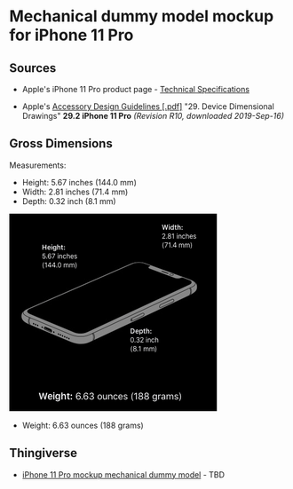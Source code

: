 Mechanical dummy model mockup for iPhone 11 Pro
===============================================

Sources
-------

-	Apple's iPhone 11 Pro product page - [Technical Specifications](https://www.apple.com/iphone-11-pro/specs/)

-	Apple's [Accessory Design Guidelines [.pdf]](https://developer.apple.com/accessories/Accessory-Design-Guidelines.pdf) "29. Device Dimensional Drawings" **29.2 iPhone 11 Pro** *(Revision R10, downloaded 2019-Sep-16)*

Gross Dimensions
----------------

Measurements:

-	Height: 5.67 inches (144.0 mm)
-	Width: 2.81 inches (71.4 mm)
-	Depth: 0.32 inch (8.1 mm)

![](img/dimensions_iphone_11_pro__screenshot.jpg)

-	Weight: 6.63 ounces (188 grams)

Thingiverse
-----------

-	[iPhone 11 Pro mockup mechanical dummy model]() - TBD
